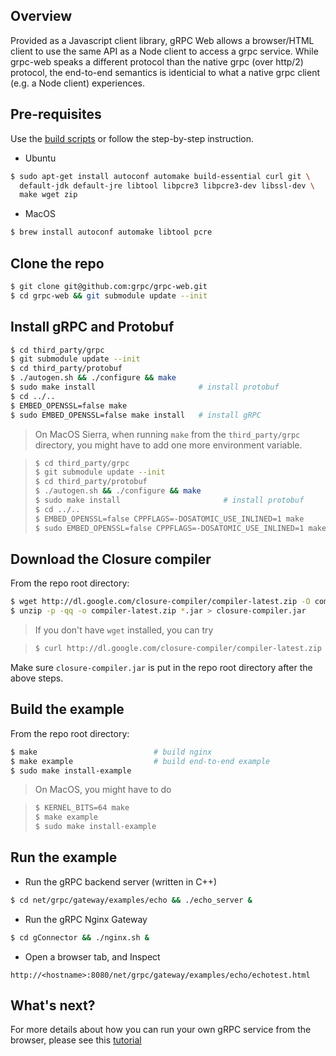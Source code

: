 ## Overview

Provided as a Javascript client library, gRPC Web allows a browser/HTML client
to use the same API as a Node client to access a grpc service. While grpc-web
speaks a different protocol than the native grpc (over http/2) protocol, the
end-to-end semantics is identicial to what a native grpc client (e.g. a Node
client) experiences.

## Pre-requisites

Use the [build scripts](https://github.com/grpc/grpc-web/blob/master/README.md)
or follow the step-by-step instruction.

* Ubuntu

```sh
$ sudo apt-get install autoconf automake build-essential curl git \
  default-jdk default-jre libtool libpcre3 libpcre3-dev libssl-dev \
  make wget zip
```

* MacOS

```sh
$ brew install autoconf automake libtool pcre
```

## Clone the repo

```sh
$ git clone git@github.com:grpc/grpc-web.git
$ cd grpc-web && git submodule update --init
```

## Install gRPC and Protobuf

```sh
$ cd third_party/grpc
$ git submodule update --init
$ cd third_party/protobuf
$ ./autogen.sh && ./configure && make
$ sudo make install                       # install protobuf
$ cd ../..
$ EMBED_OPENSSL=false make
$ sudo EMBED_OPENSSL=false make install   # install gRPC
```

> On MacOS Sierra, when running `make` from the `third_party/grpc` directory,
> you might have to add one more environment variable.

> ```sh
> $ cd third_party/grpc
> $ git submodule update --init
> $ cd third_party/protobuf
> $ ./autogen.sh && ./configure && make
> $ sudo make install                       # install protobuf
> $ cd ../..
> $ EMBED_OPENSSL=false CPPFLAGS=-DOSATOMIC_USE_INLINED=1 make
> $ sudo EMBED_OPENSSL=false CPPFLAGS=-DOSATOMIC_USE_INLINED=1 make install  # install gRPC
> ```

## Download the Closure compiler

From the repo root directory:

```sh
$ wget http://dl.google.com/closure-compiler/compiler-latest.zip -O compiler-latest.zip
$ unzip -p -qq -o compiler-latest.zip *.jar > closure-compiler.jar
```

> If you don't have `wget` installed, you can try

> ```sh
> $ curl http://dl.google.com/closure-compiler/compiler-latest.zip -o compiler-latest.zip
> ```

Make sure `closure-compiler.jar` is put in the repo root directory after the
above steps.

## Build the example

From the repo root directory:

```sh
$ make                          # build nginx
$ make example                  # build end-to-end example
$ sudo make install-example
```

> On MacOS, you might have to do

> ```sh
> $ KERNEL_BITS=64 make
> $ make example
> $ sudo make install-example
> ```

## Run the example

* Run the gRPC backend server (written in C++)

```sh
$ cd net/grpc/gateway/examples/echo && ./echo_server &
```

* Run the gRPC Nginx Gateway

```sh
$ cd gConnector && ./nginx.sh &
```

* Open a browser tab, and Inspect
```
http://<hostname>:8080/net/grpc/gateway/examples/echo/echotest.html
```


## What's next?

For more details about how you can run your own gRPC service from the browser,
please see this [tutorial](tutorial.md)
